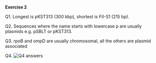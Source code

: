 **Exercise 2**

Q1. Longest is pKST313 (300 kbp), shortest is FII-S1 (215 bp).

Q2. Sequences where the name starts with lowercase p are usually plasmids e.g. pSBLT or pKST313.

Q3. rpoB and ompD are usually chromosomal, all the others are plasmid associated

Q4. ![Q4 answers](https://i.imgur.com/5IaqAtm.png)
